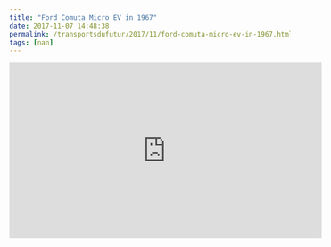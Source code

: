 ```yaml
---
title: "Ford Comuta Micro EV in 1967"
date: 2017-11-07 14:48:38
permalink: /transportsdufutur/2017/11/ford-comuta-micro-ev-in-1967.html
tags: [nan]
---
```


<iframe width="560" height="315" src="https://www.youtube.com/embed/msR-gIUirDo" frameborder="0" allowfullscreen></iframe>
